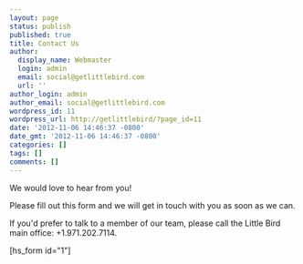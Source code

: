 ```yaml
---
layout: page
status: publish
published: true
title: Contact Us
author:
  display_name: Webmaster
  login: admin
  email: social@getlittlebird.com
  url: ''
author_login: admin
author_email: social@getlittlebird.com
wordpress_id: 11
wordpress_url: http://getlittlebird/?page_id=11
date: '2012-11-06 14:46:37 -0800'
date_gmt: '2012-11-06 14:46:37 -0800'
categories: []
tags: []
comments: []
---
```

<p>We would love to hear from you! </p>
<p>Please fill out this form and we will get in touch with you as soon as we can. </p>
<p>If you'd prefer to talk to a member of our team, please call the Little Bird main office: +1.971.202.7114.</p>
<p>[hs_form id="1"]</p>
<p>&nbsp;</p>
<p>&nbsp;</p>
